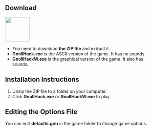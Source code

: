 ## Download


<p><a href="https://github.com/hyvanmielenpelit/GnollHack/releases"><img src="https://github.com/user-attachments/assets/ca2218dd-3c82-41f1-907a-4d2006a46b00" height="80" /></a></p>

- You need to download **the ZIP file** and extract it.
- **GnollHack.exe** is the ASCII version of the game. It has no sounds.
- **GnollHackW.exe** is the graphical version of the game. It also has sounds.


## Installation Instructions


1. Unzip the ZIP file to a folder on your computer.
2. Click **GnollHack.exe** or **GnollHackW.exe** to play.


## Editing the Options File


You can edit **defaults.gnh** in the game folder to change game options.